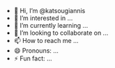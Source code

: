 - 👋 Hi, I’m @katsougiannis
- 👀 I’m interested in ...
- 🌱 I’m currently learning ...
- 💞️ I’m looking to collaborate on ...
- 📫 How to reach me ...
- 😄 Pronouns: ...
- ⚡ Fun fact: ...

<!---
katsougiannis/katsougiannis is a ✨ special ✨ repository because its `README.md` (this file) appears on your GitHub profile.
You can click the Preview link to take a look at your changes.
--->
